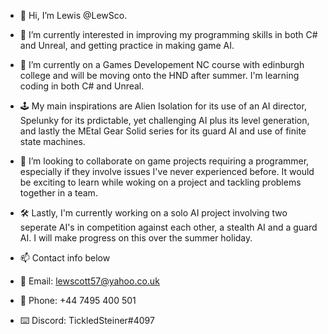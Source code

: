 - 👋 Hi, I’m Lewis @LewSco.
- 👀 I’m currently interested in improving my programming skills in both C# and Unreal, and getting practice in making game AI.
- 🌱 I’m currently on a Games Developement NC course with edinburgh college and will be moving onto the HND after summer. I'm learning coding in both C# and Unreal. 
- 🕹️ My main inspirations are Alien Isolation for its use of an AI director, Spelunky for its prdictable, yet challenging AI plus its level generation, and lastly the MEtal Gear Solid series for its guard AI and use of finite state machines.  
- 💞️ I’m looking to collaborate on game projects requiring a programmer, especially if they involve issues I've never experienced before. It would be exciting to learn while woking on a project and tackling problems together in a team. 

 - 🛠️ Lastly, I'm currently working on a solo AI project involving two seperate AI's in competition against each other, a stealth AI and a guard AI. I will make progress on this over the summer holiday. 

- 📫 Contact info below 
- 📧 Email: lewscott57@yahoo.co.uk
- 📱 Phone: +44 7495 400 501
- ⌨️ Discord: TickledSteiner#4097

<!---
LewSco/LewSco is a ✨ special ✨ repository because its `README.md` (this file) appears on your GitHub profile.
You can click the Preview link to take a look at your changes.
--->
